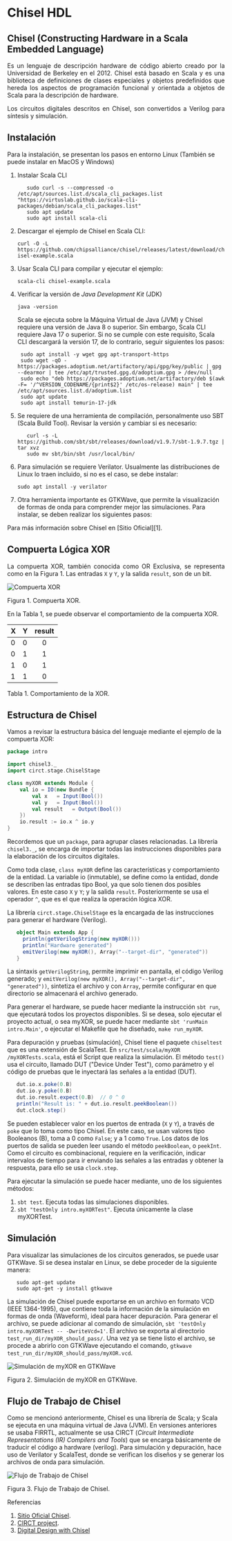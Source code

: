 # Chisel HDL

## Chisel (Constructing Hardware in a Scala Embedded Language)

<p align='justify'>Es un lenguaje de descripción hardware de código abierto creado por la Universidad de Berkeley en el 2012. Chisel está basado en Scala y es una biblioteca de definiciones de clases especiales y objetos predefinidos que hereda los aspectos de programación funcional y orientada a objetos de Scala para la descripción de hardware.</p>

<p align='justify'>Los circuitos digitales descritos en Chisel, son convertidos a Verilog para síntesis y simulación.</p>

## Instalación

Para la instalación, se presentan los pasos en entorno Linux (También se puede instalar en MacOS y Windows)

1. Instalar Scala CLI

   ```curl -sS "https://virtuslab.github.io/scala-cli-packages/KEY.gpg" | sudo gpg --dearmor  -o /etc/apt/trusted.gpg.d/scala-cli.gpg 2>/dev/null
      sudo curl -s --compressed -o /etc/apt/sources.list.d/scala_cli_packages.list "https://virtuslab.github.io/scala-cli-packages/debian/scala_cli_packages.list"
      sudo apt update
      sudo apt install scala-cli
   ``` 
2. Descargar el ejemplo de Chisel en Scala CLI:
   
   `curl -O -L https://github.com/chipsalliance/chisel/releases/latest/download/chisel-example.scala`

3. Usar Scala CLI para compilar y ejecutar el ejemplo:

   `scala-cli chisel-example.scala`

4. Verificar la versión de *Java Development Kit* (JDK)

     `java -version`

   Scala se ejecuta sobre la Máquina Virtual de Java (JVM) y Chisel requiere una versión de Java 8 o superior. Sin embargo, Scala CLI requiere Java 17 o superior. Si no se cumple con este requisito, Scala CLI descargará la    versión 17, de lo contrario, seguir siguientes los pasos:

     ```
      sudo apt install -y wget gpg apt-transport-https
      sudo wget -qO - https://packages.adoptium.net/artifactory/api/gpg/key/public | gpg --dearmor | tee /etc/apt/trusted.gpg.d/adoptium.gpg > /dev/null
      sudo echo "deb https://packages.adoptium.net/artifactory/deb $(awk -F= '/^VERSION_CODENAME/{print$2}' /etc/os-release) main" | tee /etc/apt/sources.list.d/adoptium.list
      sudo apt update
      sudo apt install temurin-17-jdk
    ```

5. Se requiere de una herramienta de compilación, personalmente uso SBT (Scala Build Tool). Revisar la versión y cambiar si es necesario:

   ```
      curl -s -L https://github.com/sbt/sbt/releases/download/v1.9.7/sbt-1.9.7.tgz | tar xvz
      sudo mv sbt/bin/sbt /usr/local/bin/
   ```

6. Para simulación se requiere Verilator. Usualmente las distribuciones de Linux lo traen incluido, si no es el caso, se debe instalar:

   `sudo apt install -y verilator`

7. Otra herramienta importante es GTKWave, que permite la visualización de formas de onda para comprender mejor las simulaciones. Para instalar, se deben realizar los siguientes pasos: 


Para más información sobre Chisel en [Sitio Oficial][1].

<!--- <p><a href="https://www.chisel-lang.org/"; target="_blank"> Descargar Chisel </a></p> -->

## Compuerta Lógica XOR

<p align='justify'> La compuerta XOR, también conocida como OR Exclusiva, se representa como en la Figura 1. Las entradas <code>X</code> y <code>Y</code>, y la salida <code>result</code>, son de un bit.<!p> 

![Compuerta XOR](https://github.com/faurbano/Chisel/blob/main/images/myXOR.png)

Figura 1. Compuerta XOR.

En la Tabla 1, se puede observar el comportamiento de la compuerta XOR.

| X | Y | result |
|---|---|:------:|
| 0 | 0 |   0    |
| 0 | 1 |   1    |
| 1 | 0 |   1    |
| 1 | 1 |   0    |

Tabla 1. Comportamiento de la XOR.

## Estructura de Chisel

Vamos a revisar la estructura básica del lenguaje mediante el ejemplo de la compuerta XOR:

```Scala
package intro

import chisel3._
import circt.stage.ChiselStage

class myXOR extends Module {
    val io = IO(new Bundle {
        val x   = Input(Bool())
        val y   = Input(Bool())
        val result   = Output(Bool())
    })
    io.result := io.x ^ io.y
}

```

Recordemos que un `package`, para agrupar clases relacionadas. La librería `chisel3._`, se encarga de importar todas las instrucciones disponibles para la elaboración de los circuitos digitales.

Como toda clase, `class myXOR` define las características y comportamiento de la entidad. La variable io (inmutable), se define como la entidad, donde se describen las entradas tipo Bool, ya que solo tienen dos posibles valores. En este caso `X` y `Y`; y la salida `result`. Posteriormente se usa el operador `^`, que es el que realiza la operación lógica XOR.

La librería `circt.stage.ChiselStage` es la encargada de las instrucciones para generar el hardware (Verilog).

```Scala
   object Main extends App {
     println(getVerilogString(new myXOR()))
     println("Hardware generated")
     emitVerilog(new myXOR(), Array("--target-dir", "generated"))
   }
```

La sintaxis `getVerilogString`, permite imprimir en pantalla, el código Verilog generado; y `emitVerilog(new myXOR(), Array("--target-dir", "generated"))`, sintetiza el archivo y con `Array`, permite configurar en que directorio se almacenará el archivo generado.

Para generar el hardware, se puede hacer mediante la instrucción `sbt run`, que ejecutará todos los proyectos disponibles. Si se desea, solo ejecutar el proyecto actual, o sea myXOR, se puede hacer mediante `sbt 'runMain intro.Main'`, o ejecutar el Makefile que he diseñado, `make run_myXOR`.

Para depuración y pruebas (simulación), Chisel tiene el paquete `chiseltest` que es una extensión de ScalaTest. En `src/test/scala/myXOR
/myXORTests.scala`, está el Script que realiza la simulación. El método `test()` usa el circuito, llamado DUT ("Device Under Test"), como parámetro y el código de pruebas que le inyectará las señales a la entidad (DUT).

```Scala
   dut.io.x.poke(0.B)
   dut.io.y.poke(0.B)
   dut.io.result.expect(0.B)  // 0 ^ 0
   println("Result is: " + dut.io.result.peekBoolean())
   dut.clock.step()
```

Se pueden establecer valor en los puertos de entrada (`X` y `Y`), a través de `poke` que lo toma como tipo Chisel. En este caso, se usan valores tipo Booleanos (B), toma a 0 como `False`; y a 1 como `True`. Los datos de los puertos de salida se pueden leer usando el método `peekBoolean`, o `peekInt`. Como el circuito es combinacional, requiere en la verificación, indicar intervalos de tiempo para ir enviando las señales a las entradas y obtener la respuesta, para ello se usa `clock.step`.

Para ejecutar la simulación se puede hacer mediante, uno de los siguientes métodos:

1. `sbt test`. Ejecuta todas las simulaciones disponibles.
2. `sbt "testOnly intro.myXORTest"`. Ejecuta únicamente la clase myXORTest.


## Simulación

Para visualizar las simulaciones de los circuitos generados, se puede usar GTKWave. Si se desea instalar en Linux, se debe proceder de la siguiente manera:

```Linux
   sudo apt-get update
   sudo apt-get -y install gtkwave
```

La simulación de Chisel puede exportarse en un archivo en formato VCD (IEEE 1364-1995), que contiene toda la información de la simulación en formas de onda (Waveform), ideal para hacer depuración. Para generar el archivo, se puede adicionar al comando de simulación, `sbt 'testOnly intro.myXORTest -- -DwriteVcd=1'`. El archivo se exporta al directorio `test_run_dir/myXOR_should_pass/`. Una vez ya se tiene listo el archivo, se procede a abrirlo con GTKWave ejecutando el comando, `gtkwave test_run_dir/myXOR_should_pass/myXOR.vcd`.

![Simulación de myXOR en GTKWave](https://github.com/faurbano/Chisel/blob/main/images/myXOR_gtkwave.png)

Figura 2. Simulación de myXOR en GTKWave. 


## Flujo de Trabajo de Chisel

Como se mencionó anteriormente, Chisel es una librería de Scala; y Scala se ejecuta en una máquina virtual de Java (JVM). En versiones anteriores se usaba FIRRTL, actualmente se usa CIRCT (*Circuit Intermediate Representations (IR) Compilers and Tools*) que se encarga básicamente de traducir el código a hardware (verilog). Para simulación y depuración, hace uso de Verilator y ScalaTest, donde se verifican los diseños y se generar los archivos de onda para simulación.

![Flujo de Trabajo de Chisel](https://github.com/faurbano/Chisel/blob/main/images/chisel_flow.png)

Figura 3. Flujo de Trabajo de Chisel.


Referencias

1. [Sitio Oficial Chisel](https://www.chisel-lang.org).
2. [CIRCT project](https://github.com/llvm/circt).
3. [Digital Design with Chisel](https://www.imm.dtu.dk/~masca/chisel-book.html)

